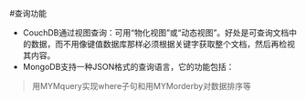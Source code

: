 #查询功能
* CouchDB通过视图查询：可用“物化视图”或“动态视图”。好处是可查询文档中的数据，而不用像键值数据库那样必须根据关键字获取整个文档，然后再检视其内容。
* MongoDB支持一种JSON格式的查询语言，它的功能包括：
>用MYMquery实现where子句和用MYMorderby对数据排序等